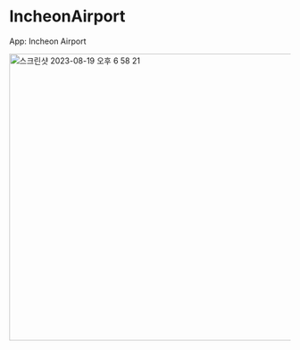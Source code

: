 # IncheonAirport
App: Incheon Airport


<img width="514" alt="스크린샷 2023-08-19 오후 6 58 21" src="https://github.com/honghoker/Daon/assets/50910456/ff427695-f26c-4be8-8a0e-19b9fda8cc1a">
